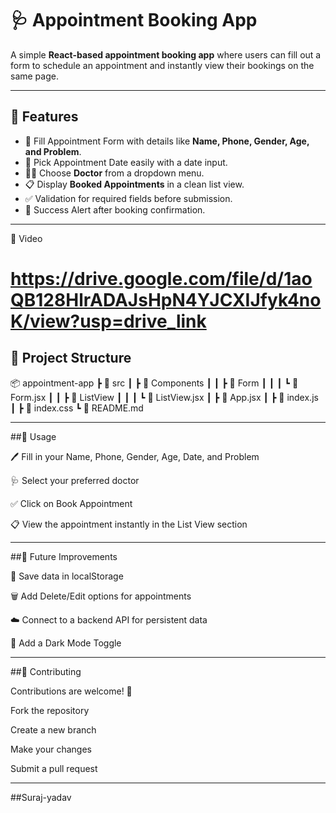 # 🩺 Appointment Booking App  

A simple **React-based appointment booking app** where users can fill out a form to schedule an appointment and instantly view their bookings on the same page.  
  
---

## 🚀 Features  

- 📝 Fill Appointment Form with details like **Name, Phone, Gender, Age, and Problem**.  
- 📅 Pick Appointment Date easily with a date input.  
- 👨‍⚕️ Choose **Doctor** from a dropdown menu.  
- 📋 Display **Booked Appointments** in a clean list view.  
- ✅ Validation for required fields before submission.  
- 🎉 Success Alert after booking confirmation.  

--- 

📸 Video
#  https://drive.google.com/file/d/1aoQB128HlrADAJsHpN4YJCXIJfyk4noK/view?usp=drive_link


## 📂 Project Structure  


📦 appointment-app
┣ 📂 src
┃ ┣ 📂 Components
┃ ┃ ┣ 📂 Form
┃ ┃ ┃ ┗ 📜 Form.jsx
┃ ┃ ┣ 📂 ListView
┃ ┃ ┃ ┗ 📜 ListView.jsx
┃ ┣ 📜 App.jsx
┃ ┣ 📜 index.js
┃ ┣ 📜 index.css
┗ 📜 README.md


---

##🧾 Usage

🖊️ Fill in your Name, Phone, Gender, Age, Date, and Problem

🩺 Select your preferred doctor

✅ Click on Book Appointment

📋 View the appointment instantly in the List View section



---

##🔮 Future Improvements

💾 Save data in localStorage

🗑 Add Delete/Edit options for appointments

☁️ Connect to a backend API for persistent data

🌙 Add a Dark Mode Toggle



---

##🤝 Contributing

Contributions are welcome! 🎉

Fork the repository

Create a new branch

Make your changes

Submit a pull request


---

##Suraj-yadav